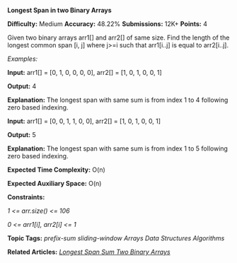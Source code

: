 **Longest Span in two Binary Arrays**

**Difficulty:** Medium  **Accuracy:** 48.22%    **Submissions:** 12K+   **Points:** 4

Given two binary arrays arr1[] and arr2[] of same size. Find the length of the longest common span [i, j] where j>=i such that arr1[i..j] is equal to arr2[i..j]. 

*Examples:*

**Input:** arr1[] = [0, 1, 0, 0, 0, 0], arr2[] = [1, 0, 1, 0, 0, 1]

**Output:** 4

**Explanation:** The longest span with same sum is from index 1 to 4 following zero based indexing.

**Input:** arr1[] = [0, 0, 1, 1, 0, 0], arr2[] = [1, 0, 1, 0, 0, 1]

**Output:** 5

**Explanation:** The longest span with same sum is from index 1 to 5 following zero based indexing.

**Expected Time Complexity:** O(n)

**Expected Auxiliary Space:** O(n)

**Constraints:**

*1 <= arr.size() <= 106*

*0 <= arr1[i], arr2[i] <= 1*

**Topic Tags:**
*prefix-sum  sliding-window  Arrays  Data Structures Algorithms*

**Related Articles:**
[*Longest Span Sum Two Binary Arrays*](https://www.geeksforgeeks.org/longest-span-sum-two-binary-arrays/)